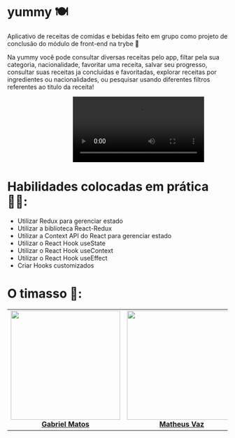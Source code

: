 # yummy 🍽

  Aplicativo de receitas de comidas e bebidas feito em grupo como projeto de conclusão do módulo de front-end na trybe 💚

  Na yummy você pode consultar diversas receitas pelo app, filtar pela sua categoria, nacionalidade, favoritar uma receita, salvar seu progresso, consultar suas receitas ja concluidas e favoritadas, explorar receitas por ingredientes ou nacionalidades, ou pesquisar usando diferentes filtros referentes ao titulo da receita!
  
  <video style="margin-left: 150px" align="center" src="https://user-images.githubusercontent.com/77287225/159553268-4e6d9cbe-8cd2-4801-a37f-2a0457c53e2f.mp4"></video>

# Habilidades colocadas em prática 👨‍💻:

  * Utilizar Redux para gerenciar estado
  * Utilizar a biblioteca React-Redux
  * Utilizar a Context API do React para gerenciar estado
  * Utilizar o React Hook useState
  * Utilizar o React Hook useContext
  * Utilizar o React Hook useEffect
  * Criar Hooks customizados

# O timasso 💚:

<table>
  <tbody>
    <tr>
      <td align="center">
        <img style="width: 250px" src="https://media-exp1.licdn.com/dms/image/C4E03AQEiKJw6sGngXA/profile-displayphoto-shrink_800_800/0/1643754528114?e=1653523200&v=beta&t=UfXQI7q5Nwtk6PfF_VCXZjOSUOn1UhwcDLJYQzRotqA" style="max-width: 100%"/>
        <b><a href="https://github.com/gabrielgoonn">Gabriel Matos</a></b>
      </td>
      <td align="center">
        <img style="width: 250px" src="https://media-exp1.licdn.com/dms/image/C5603AQFFd7_vj9XyTg/profile-displayphoto-shrink_800_800/0/1623251086464?e=1653523200&v=beta&t=Z25XNB6Qr_VD0w_hG_Pe7h9w82_5yD_VslWxdmzJK6g" style="max-width: 100%"/>
        <b><a href="https://github.com/vazmatheus">Matheus Vaz</a></b>
      </td>
      <td align="center">
        <img style="width: 250px" src="https://media-exp1.licdn.com/dms/image/C4E03AQFV43spQIBWPQ/profile-displayphoto-shrink_800_800/0/1632263153466?e=2147483647&v=beta&t=rpxgiZ-fYyklZuZnpJmxKSA5J7GiFqTA5zqQIdUYo7c" style="max-width: 100%"/>
        <b><a style="text-align: center" href="https://github.com/alexcssilva">Alex Silva</a></b>
      </td>
      <td align="center">
        <img style="width: 250px" src="https://ca.slack-edge.com/TMDDFEPFU-U02EMAMHNPQ-b0bd7393b35b-512" style="max-width: 100%"/>
        <b><a href="https://github.com/thomazpro">Thomaz Gontijo</a></b>
      </td>
      <td align="center">
        <img style="width: 250px" src="https://media-exp1.licdn.com/dms/image/C4E03AQE-H9YIQ0slTA/profile-displayphoto-shrink_800_800/0/1647962774162?e=1653523200&v=beta&t=XC0jytIGAlXCeiVJR-MXfcBNvuLPp4XOjl3Z9O0wVMc" style="max-width: 100%"/>
        <b><a href="https://github.com/SamuelDAlencar">Samuel de Alencar Rocha</a></b>
      </td>
    </tr>
  </tbody>
</table>
